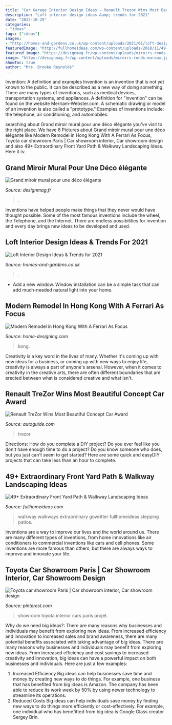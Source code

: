```yaml
---
title: "Car Garage Interior Design Ideas ~ Renault Trezor Wins Most Beautiful Concept Car Award"
description: "Loft interior design ideas &amp; trends for 2021"
date: "2022-10-29"
categories:
- "ideas"
tags: ["ideas"]
images:
- "http://homes-and-gardens.co.uk/wp-content/uploads/2021/01/loft-design-ideas-7.jpg"
featuredImage: "http://fullhomeideas.com/wp-content/uploads/2018/11/49-Extraordinary-Front-Yard-Path-Walkway-Landscaping-Ideas-22.jpg"
featured_image: "https://designmag.fr/wp-content/uploads/miroirs-ronds-muraux.jpg"
image: "https://designmag.fr/wp-content/uploads/miroirs-ronds-muraux.jpg"
ShowToc: true
author: "Mrs. Brooke Reynolds"
---
```



Invention: A definition and examples
Invention is an invention that is not yet known to the public. It can be described as a new way of doing something. There are many types of inventions, such as medical devices, transportation systems, and appliances. 
A definition for "invention" can be found on the website Merriam-Webster.com. A schematic drawing or model of an invention is also called a "prototype." 
Examples of inventions include: the telephone, air conditioning, and automobiles.

	

		
searching about Grand miroir mural pour une déco élégante you've visit to the right place. We have 6 Pictures about Grand miroir mural pour une déco élégante like Modern Remodel in Hong Kong With A Ferrari As Focus, Toyota car showroom Paris | Car showroom interior, Car showroom design and also 49+ Extraordinary Front Yard Path &amp; Walkway Landscaping Ideas. Here it is:
		
    
## Grand Miroir Mural Pour Une Déco élégante

<img loading=lazy src="https://designmag.fr/wp-content/uploads/miroirs-ronds-muraux.jpg" onerror="this.onerror=null;this.src='https://tse4.mm.bing.net/th?id=OIP.yQYuOEb_JOoG9Ld_bKKh3QHaLF&amp;pid=15.1';" alt="Grand miroir mural pour une déco élégante">

_Source: designmag.fr_

>. 

	

Inventions have helped people make things that they never would have thought possible. Some of the most famous inventions include the wheel, the Telephone, and the Internet. There are endless possibilities for invention and every day brings new ideas to be developed and used.

    
## Loft Interior Design Ideas &amp; Trends For 2021

<img loading=lazy src="http://homes-and-gardens.co.uk/wp-content/uploads/2021/01/loft-design-ideas-7.jpg" onerror="this.onerror=null;this.src='https://tse1.mm.bing.net/th?id=OIP.0pjyKUqey_NjFSxxFCsVaAHaHz&amp;pid=15.1';" alt="Loft Interior Design Ideas &amp; Trends for 2021">

_Source: homes-and-gardens.co.uk_

>. 

	

- Add a new window. Window installation can be a simple task that can add much-needed natural light into your home.

    
## Modern Remodel In Hong Kong With A Ferrari As Focus

<img loading=lazy src="http://cdn.home-designing.com/wp-content/uploads/2014/07/elevated-dining-table.jpg" onerror="this.onerror=null;this.src='https://tse4.mm.bing.net/th?id=OIP.hNHK6NFhlBuHf9Aday4BswHaLG&amp;pid=15.1';" alt="Modern Remodel in Hong Kong With A Ferrari As Focus">

_Source: home-designing.com_

>kong. 

	

Creativity is a key word in the lives of many. Whether it's coming up with new ideas for a business, or coming up with new ways to enjoy life, creativity is always a part of anyone's arsenal. However, when it comes to creativity in the creative arts, there are often different boundaries that are erected between what is considered creative and what isn't.

    
## Renault TreZor Wins Most Beautiful Concept Car Award

<img loading=lazy src="https://www.autoguide.com/blog/wp-content/gallery/renault-trezor-concept-2017/Renault-Trezor-Concept-01.jpg" onerror="this.onerror=null;this.src='https://tse3.mm.bing.net/th?id=OIP.Y6aI8fUFN_2Vz_gVVCYvsAHaE1&amp;pid=15.1';" alt="Renault TreZor Wins Most Beautiful Concept Car Award">

_Source: autoguide.com_

>trezor. 

	

Directions: How do you complete a DIY project?
Do you ever feel like you don't have enough time to do a project? Do you know someone who does, but you just can't seem to get started? Here are some quick and easyDIY projects that can take less than an hour to complete.

    
## 49+ Extraordinary Front Yard Path &amp; Walkway Landscaping Ideas

<img loading=lazy src="http://fullhomeideas.com/wp-content/uploads/2018/11/49-Extraordinary-Front-Yard-Path-Walkway-Landscaping-Ideas-22.jpg" onerror="this.onerror=null;this.src='https://tse2.mm.bing.net/th?id=OIP.E_8t2HBiNhEAELaUCafFiQHaJ4&amp;pid=15.1';" alt="49+ Extraordinary Front Yard Path &amp; Walkway Landscaping Ideas">

_Source: fullhomeideas.com_

>walkway walkways extraordinary gowritter fullhomeideas stepping patios. 

	

Inventions are a way to improve our lives and the world around us. There are many different types of inventions, from home innovations like air conditioners to commercial inventions like cars and cell phones. Some inventions are more famous than others, but there are always ways to improve and innovate your life.

    
## Toyota Car Showroom Paris | Car Showroom Interior, Car Showroom Design

<img loading=lazy src="https://i.pinimg.com/736x/5a/82/b9/5a82b9dbe1dcfb0c22406ae05b1a54af--toyota-cars-showroom.jpg" onerror="this.onerror=null;this.src='https://tse3.mm.bing.net/th?id=OIP.mpzXCJiljF2oDGC-BjHqOQHaJ3&amp;pid=15.1';" alt="Toyota car showroom Paris | Car showroom interior, Car showroom design">

_Source: pinterest.com_

>showroom toyota interior cars paris projet. 

	

Why do we need big ideas?: There are many reasons why businesses and individuals may benefit from exploring new ideas. From increased efficiency and innovation to increased sales and brand awareness, there are many potential benefits associated with taking advantage of big ideas.
There are many reasons why businesses and individuals may benefit from exploring new ideas. From increased efficiency and cost savings to increased creativity and innovation, big ideas can have a powerful impact on both businesses and individuals. Here are just a few examples:
1. Increased Efficiency
Big ideas can help businesses save time and money by creating new ways to do things. For example, one business that has benefited from big ideas is Amazon. The company has been able to reduce its work week by 50% by using newer technology to streamline its operations.
2. Reduced Costs
Big ideas can help individuals save money by finding new ways to do things more efficiently or cost-effectively. For example, one individual who has benefitted from big idea is Google Glass creator Sergey Brin.

